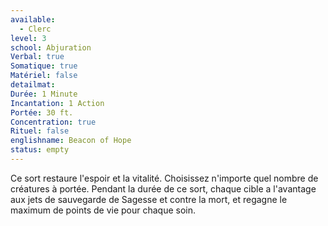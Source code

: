 ```yaml
---
available:
  - Clerc
level: 3
school: Abjuration
Verbal: true
Somatique: true
Matériel: false
detailmat:
Durée: 1 Minute
Incantation: 1 Action
Portée: 30 ft.
Concentration: true
Rituel: false
englishname: Beacon of Hope
status: empty
---
```

Ce sort restaure l'espoir et la vitalité. Choisissez n'importe quel nombre de créatures à portée. Pendant la durée de ce sort, chaque cible a l'avantage aux jets de sauvegarde de Sagesse et contre la mort, et regagne le maximum de points de vie pour chaque soin.
